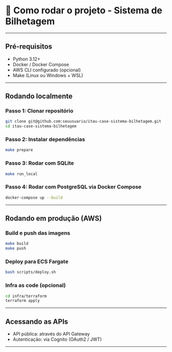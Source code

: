 
# 🚀 Como rodar o projeto - Sistema de Bilhetagem

---

## Pré-requisitos

- Python 3.12+
- Docker / Docker Compose
- AWS CLI configurado (opcional)
- Make (Linux ou Windows + WSL)

---

## Rodando localmente

### Passo 1: Clonar repositório

```bash
git clone git@github.com:seuusuario/itau-case-sistema-bilhetagem.git
cd itau-case-sistema-bilhetagem
```

### Passo 2: Instalar dependências

```bash
make prepare
```

### Passo 3: Rodar com SQLite

```bash
make run_local
```

### Passo 4: Rodar com PostgreSQL via Docker Compose

```bash
docker-compose up --build
```

---

## Rodando em produção (AWS)

### Build e push das imagens

```bash
make build
make push
```

### Deploy para ECS Fargate

```bash
bash scripts/deploy.sh
```

### Infra as code (opcional)

```bash
cd infra/terraform
terraform apply
```

---

## Acessando as APIs

- API pública: através do API Gateway
- Autenticação: via Cognito (OAuth2 / JWT)

---
